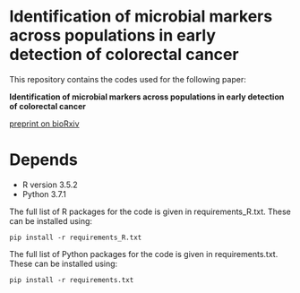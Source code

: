 # Identification of microbial markers across populations in early detection of colorectal cancer
This repository contains the codes used for the following paper:

**Identification of microbial markers across populations in early detection of colorectal cancer**

[preprint on bioRxiv](https://www.biorxiv.org/content/10.1101/2020.08.16.253344v1.full)

# Depends
- R version 3.5.2 
- Python 3.7.1

The full list of R packages for the code is given in requirements_R.txt. These can be installed using:

`pip install -r requirements_R.txt`

The full list of Python packages for the code is given in requirements.txt. These can be installed using:

`pip install -r requirements.txt`


